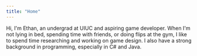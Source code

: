 ```yaml
---
title: "Home"
---
```


Hi, I'm Ethan, an undergrad at UIUC and aspiring game developer. When I'm not lying in bed, spending time with friends, or doing flips at the gym, I like to spend time researching and working on game design. I also have a strong background in programming, especially in C# and Java.
